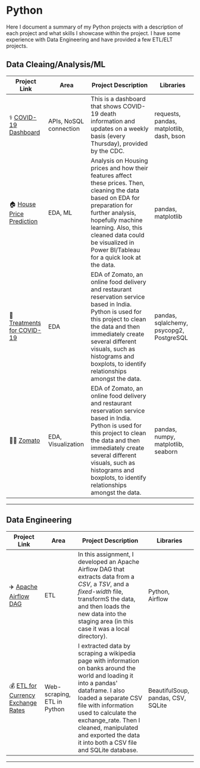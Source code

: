 # Python
Here I document a summary of my Python projects with a description of each project and what skills I showcase within the project. I have some experience with Data Engineering and have provided a few ETL/ELT projects.

## Data Cleaing/Analysis/ML
| Project Link | Area | Project Description | Libraries |    
|---|---|---|---|
| ⚕️ [COVID-19 Dashboard](https://github.com/bdavidson16/Python/tree/main/CDC%3A%20COVID-19%20Dashboard) | APIs, NoSQL connection | This is a dashboard that shows COVID-19 death information and updates on a weekly basis (every Thursday), provided by the CDC. | requests, pandas, matplotlib, dash, bson |  
| 🏠 [House Price Prediction](https://github.com/bdavidson16/Python/tree/main/House%20Price%20Prediction) | EDA, ML | Analysis on Housing prices and how their features affect these prices. Then, cleaning the data based on EDA for preparation for further analysis, hopefully machine learning. Also, this cleaned data could be visualized in Power BI/Tableau for a quick look at the data. |  pandas, matplotlib |  
| 🤕 [Treatments for COVID-19](https://github.com/bdavidson16/Python/tree/main/COVID19%20Treatments) | EDA | EDA of Zomato, an online food delivery and restaurant reservation service based in India. Python is used for this project to clean the data and then immediately create several different visuals, such as histograms and boxplots, to identify relationships amongst the data. | pandas, sqlalchemy, psycopg2, PostgreSQL |
| 🍟🍔 [Zomato](https://github.com/bdavidson16/Python/blob/main/Zomato.ipynb) | EDA, Visualization | EDA of Zomato, an online food delivery and restaurant reservation service based in India. Python is used for this project to clean the data and then immediately create several different visuals, such as histograms and boxplots, to identify relationships amongst the data. | pandas, numpy, matplotlib, seaborn |
***

## Data Engineering
| Project Link | Area | Project Description | Libraries |    
|---|---|---|---|
| ✈️ [Apache Airflow DAG](https://github.com/bdavidson16/Python/blob/main/ETL%20Projects/ETL_toll_data.py) |  ETL |In this assignment, I developed an Apache Airflow DAG that extracts data from a *CSV*, a *TSV*, and a *fixed-width* file, transformS the data, and then loads the new data into the staging area (in this case it was a local directory). | Python, Airflow | 
| 💰 [ETL for Currency Exchange Rates](https://github.com/bdavidson16/Python/blob/main/ETL%20Projects/Final_Project_for_Py_Google_Analytics_Cert.ipynb) | Web-scraping, ETL in Python | I extracted data by scraping a wikipedia page with information on banks around the world and loading it into a pandas' dataframe. I also loaded a separate CSV file with information used to calculate the exchange_rate. Then I cleaned, manipulated and exported the data it into both a CSV file and SQLite database. |  BeautifulSoup, pandas, CSV, SQLite |
***
